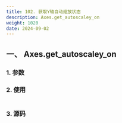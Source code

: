 ```yaml
---
title: 102. 获取Y轴自动缩放状态
description: Axes.get_autoscaley_on
weight: 1020
date: 2024-09-02
---
```

<style>
th, td {
  border: 1px solid rgb(190, 190, 190);
}
</style>


## 一、 Axes.get_autoscaley_on


### 1. 参数




### 2. 使用



```python


```


### 3. 源码
```python

```




